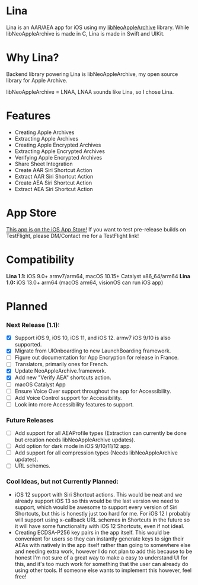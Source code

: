 # Lina
Lina is an AAR/AEA app for iOS using my [libNeoAppleArchive](https://github.com/0xilis/libNeoAppleArchive) library. While libNeoAppleArchive is made in C, Lina is made in Swift and UIKit.

# Why Lina?

Backend library powering Lina is libNeoAppleArchive, my open source library for Apple Archive.

libNeoAppleArchive = LNAA, LNAA sounds like Lina, so I chose Lina.

# Features

- Creating Apple Archives
- Extracting Apple Archives
- Creating Apple Encrypted Archives
- Extracting Apple Encrypted Archives
- Verifying Apple Encrypted Archives
- Share Sheet Integration
- Create AAR Siri Shortcut Action
- Extract AAR Siri Shortcut Action
- Create AEA Siri Shortcut Action
- Extract AEA Siri Shortcut Action

# App Store

[This app is on the iOS App Store!](https://apps.apple.com/us/app/lina-aar-aea-app/id6746178492) If you want to test pre-release builds on TestFlight, please DM/Contact me for a TestFlight link!

# Compatibility

**Lina 1.1:** iOS 9.0+ armv7/arm64, macOS 10.15+ Catalyst x86_64/arm64
**Lina 1.0:** iOS 13.0+ arm64 (macOS arm64, visionOS can run iOS app)

# Planned

### Next Release (1.1):

- [x] Support iOS 9, iOS 10, iOS 11, and iOS 12. armv7 iOS 9/10 is also supported.
- [x] Migrate from UIOnboarding to new LaunchBoarding framework.
- [ ] Figure out documentation for App Encryption for release in France.
- [ ] Translators, primarily ones for French.
- [x] Update NeoAppleArchive.framework.
- [x] Add new "Verify AEA" shortcuts action.
- [ ] macOS Catalyst App
- [ ] Ensure Voice Over support throughout the app for Accessibility.
- [ ] Add Voice Control support for Accessibility.
- [ ] Look into more Accessibility features to support.

### Future Releases

- [ ] Add support for all AEAProfile types (Extraction can currently be done but creation needs libNeoAppleArchive updates).
- [ ] Add option for dark mode in iOS 9/10/11/12 app.
- [ ] Add support for all compression types (Needs libNeoAppleArchive updates).
- [ ] URL schemes.

### Cool Ideas, but not Currently Planned:

- iOS 12 support with Siri Shortcut actions. This would be neat and we already support iOS 13 so this would be the last version we need to support, which would be awesome to support every version of Siri Shortcuts, but this is honestly just too hard for me. For iOS 12 I probably will support using x-callback URL schemes in Shortcuts in the future so it will have some functionality with iOS 12 Shortcuts, even if not ideal.
- Creating ECDSA-P256 key pairs in the app itself. This would be convenient for users so they can instantly generate keys to sign their AEAs with natively in the app itself rather than going to somewhere else and needing extra work, however I do not plan to add this because to be honest I'm not sure of a great way to make a easy to understand UI for this, and it's too much work for something that the user can already do using other tools. If someone else wants to implement this however, feel free!
